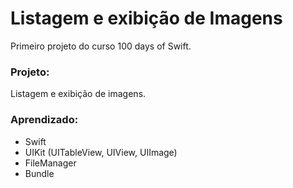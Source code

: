 # Listagem e exibição de Imagens

Primeiro projeto do curso 100 days of Swift.

### Projeto: 
Listagem e exibição de imagens.

### Aprendizado: 
- Swift
- UIKit (UITableView, UIView, UIImage)
- FileManager
- Bundle